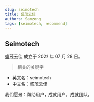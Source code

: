 ```yaml
---
slug: seimotech
title: 盛茂云佳
authors: Samzong
tags: [seimotech, recommend]
---
```


## Seimotech

盛茂云佳 成立于 2022 年 07 月 28 日。

> 相关的关键字

- 英文名：seimotech
- 中文名：盛茂云佳

我们愿景：帮助用户，成就用户，成就团队。
